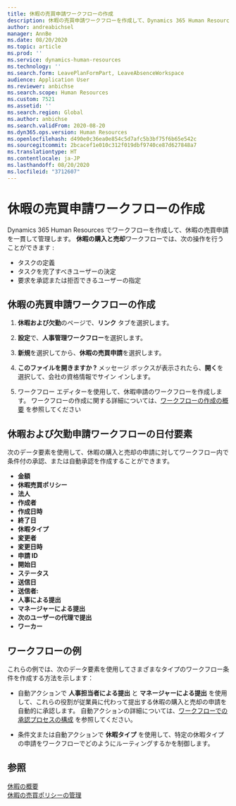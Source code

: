 ```yaml
---
title: 休暇の売買申請ワークフローの作成
description: 休暇の売買申請ワークフローを作成して、Dynamics 365 Human Resources で休暇申請の売買を一貫して管理します。
author: andreabichsel
manager: AnnBe
ms.date: 08/20/2020
ms.topic: article
ms.prod: ''
ms.service: dynamics-human-resources
ms.technology: ''
ms.search.form: LeavePlanFormPart, LeaveAbsenceWorkspace
audience: Application User
ms.reviewer: anbichse
ms.search.scope: Human Resources
ms.custom: 7521
ms.assetid: ''
ms.search.region: Global
ms.author: anbichse
ms.search.validFrom: 2020-08-20
ms.dyn365.ops.version: Human Resources
ms.openlocfilehash: d490e0c36ea0e854c5d7afc5b3bf75f6b65e542c
ms.sourcegitcommit: 2bcacef1e010c312f019dbf9740ce87d627848a7
ms.translationtype: HT
ms.contentlocale: ja-JP
ms.lasthandoff: 08/20/2020
ms.locfileid: "3712607"
---
```

# <a name="create-a-buy-and-sell-leave-request-workflow"></a>休暇の売買申請ワークフローの作成

Dynamics 365 Human Resources でワークフローを作成して、休暇の売買申請を一貫して管理します。 **休暇の購入と売却**ワークフローでは、次の操作を行うことができます :

- タスクの定義
- タスクを完了すべきユーザーの決定
- 要求を承認または拒否できるユーザーの指定

## <a name="create-a-buy-and-sell-leave-request-workflow"></a>休暇の売買申請ワークフローの作成

1. **休暇および欠勤**のページで、**リンク** タブを選択します。

2. **設定**で、**人事管理ワークフロー**を選択します。

3. **新規**を選択してから、**休暇の売買申請**を選択します。 

4. **このファイルを開きますか ?** メッセージ ボックスが表示されたら、**開く**を選択して、会社の資格情報でサイン インします。

5. ワークフロー エディターを使用して、休暇申請のワークフローを作成します。 ワークフローの作成に関する詳細については、[ワークフローの作成の概要](https://docs.microsoft.com/dynamics365/fin-ops-core/fin-ops/organization-administration/create-workflow?toc=/dynamics365/commerce/toc.json.) を参照してください

## <a name="leave-and-absence-request-workflow-data-elements"></a>休暇および欠勤申請ワークフローの日付要素

次のデータ要素を使用して、休暇の購入と売却の申請に対してワークフロー内で条件付の承認、または自動承認を作成することができます。

- **金額**
- **休暇売買ポリシー**
- **法人**
- **作成者**
- **作成日時**
- **終了日**
- **休暇タイプ**
- **変更者**
- **変更日時**
- **申請 ID**
- **開始日**
- **ステータス** 
- **送信日**
- **送信者:**
- **人事による提出**
- **マネージャーによる提出**
- **次のユーザーの代理で提出**
- **ワーカー**

## <a name="workflow-examples"></a>ワークフローの例

これらの例では、次のデータ要素を使用してさまざまなタイプのワークフロー条件を作成する方法を示します：

- 自動アクションで **人事担当者による提出** と **マネージャーによる提出** を使用して、これらの役割が従業員に代わって提出する休暇の購入と売却の申請を自動的に承認します。 自動アクションの詳細については、[ワークフローでの承認プロセスの構成](https://docs.microsoft.com/dynamics365/fin-ops-core/fin-ops/organization-administration/configure-approval-process-workflow) を参照してください。

- 条件文または自動アクションで **休暇タイプ** を使用して、特定の休暇タイプの申請をワークフローでどのようにルーティングするかを制御します。

## <a name="see-also"></a>参照

[休暇の概要](hr-leave-and-absence-overview.md)<br>
[休暇の売買ポリシーの管理](hr-leave-and-absence-manage-buy-and-sell-leave-policies.md)

